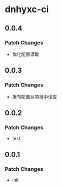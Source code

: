 # dnhyxc-ci

## 0.0.4

### Patch Changes

- 优化配置读取

## 0.0.3

### Patch Changes

- 发布配置从项目中读取

## 0.0.2

### Patch Changes

- test

## 0.0.1

### Patch Changes

- init

